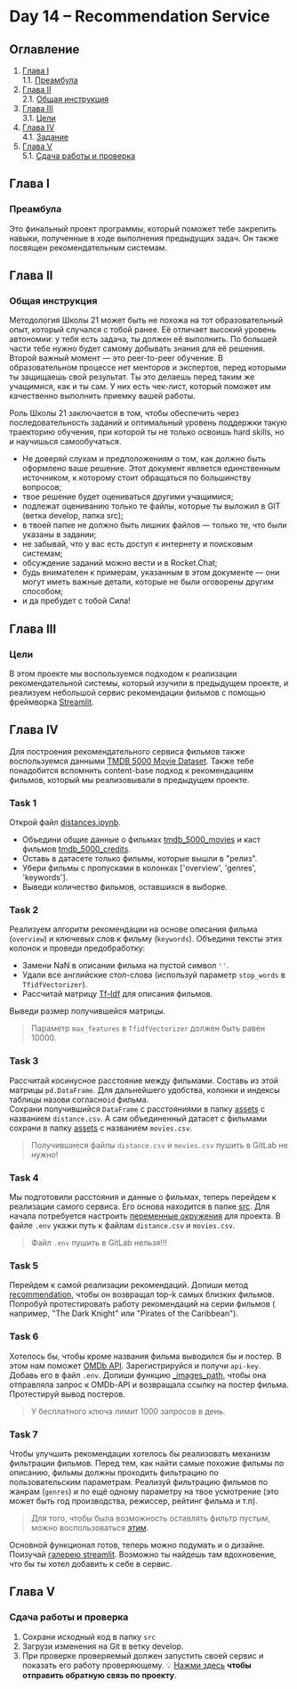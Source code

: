 # Day 14 – Recommendation Service
## Оглавление
1. [Глава I](#глава-i) \
    1.1. [Преамбула](#преамбула)
2. [Глава II](#глава-ii) \
    2.1. [Общая инструкция](#общая-инструкция)
3. [Глава III](#глава-iii) \
    3.1. [Цели](#цели)
4. [Глава IV](#глава-iv) \
    4.1. [Задание](#задание)
5. [Глава V](#глава-v) \
    5.1. [Сдача работы и проверка](#сдача-работы-и-проверка)

## Глава I
### Преамбула
Это финальный проект программы, который поможет тебе закрепить навыки, полученные в ходе выполнения предыдущих задач. Он также посвящен рекомендательным системам.


## Глава II
### Общая инструкция

Методология Школы 21 может быть не похожа на тот образовательный опыт, который случался с тобой ранее. Её отличает высокий уровень автономии: у тебя есть задача, ты должен её выполнить. По большей части тебе нужно будет самому добывать знания для её решения. Второй важный момент — это peer-to-peer обучение. В образовательном процессе нет менторов и экспертов, перед которыми ты защищаешь свой результат. Ты это делаешь перед таким же учащимися, как и ты сам. У них есть чек-лист, который поможет им качественно выполнить приемку вашей работы.

Роль Школы 21 заключается в том, чтобы обеспечить через последовательность заданий и оптимальный уровень поддержки такую траекторию обучения, при которой ты не только освоишь hard skills, но и научишься самообучаться.

- Не доверяй слухам и предположениям о том, как должно быть оформлено ваше решение. Этот документ является единственным источником, к которому стоит обращаться по большинству вопросов;
- твое решение будет оцениваться другими учащимися;
- подлежат оцениванию только те файлы, которые ты выложил в GIT (ветка develop, папка src);
- в твоей папке не должно быть лишних файлов — только те, что были указаны в задании;
- не забывай, что у вас есть доступ к интернету и поисковым системам;
- обсуждение заданий можно вести и в Rocket.Chat;
- будь внимателен к примерам, указанным в этом документе — они могут иметь важные детали, которые не были оговорены другим способом;
- и да пребудет с тобой Сила!


## Глава III
### Цели
В этом проекте мы воспользуемся подходом к реализации рекомендательной системы, который изучили в предыдущем проекте, и 
реализуем небольшой сервис рекомендации фильмов с помощью фреймворка [Streamlit](https://streamlit.io/).

## Глава IV
Для построения рекомендательного сервиса фильмов также воспользуемся данными 
[TMDB 5000 Movie Dataset](https://www.kaggle.com/datasets/tmdb/tmdb-movie-metadata). Также тебе понадобится вспомнить 
content-base подход к рекомендациям фильмов, который мы реализовывали в предыдущем проекте.


### Task 1
Открой файл [distances.ipynb](src/notebooks/distances.ipynb). 
* Объедини общие данные о фильмах [tmdb_5000_movies](https://files.sberdisk.ru/s/te4QbzdxKgsFQXA) и каст фильмов 
[tmdb_5000_credits](https://files.sberdisk.ru/s/H9oRuXQt5mFz3T9). 
* Оставь в датасете только фильмы, которые вышли в "релиз".
* Убери фильмы с пропусками в колонках ['overview', 'genres', 'keywords'].
* Выведи количество фильмов, оставшихся в выборке.

### Task 2
Реализуем алгоритм рекомендации на основе описания фильма (`overview`) и ключевых слов к фильму (`keywords`). 
Объедини тексты этих колонок и проведи предобработку:
* Замени NaN в описании фильма на пустой символ `''`.
* Удали все английские стоп-слова (используй параметр `stop_words` в `TfidfVectorizer`).
* Рассчитай матрицу [Tf-Idf](https://scikit-learn.org/stable/modules/generated/sklearn.feature_extraction.text.TfidfVectorizer.html) для описания фильмов.

Выведи размер получившейся матрицы.
> Параметр `max_features` в `TfidfVectorizer` должен быть равен 10000.

### Task 3
Рассчитай косинусное расстояние между фильмами. Составь из этой матрицы `pd.DataFrame`. Для дальнейшего удобства, 
колонки и индексы таблицы назови согласно`id` фильма. \
Сохрани получившийся `DataFrame` c расстояниями в папку [assets](src/assets) с названием `distance.csv`.
А сам объединенный датасет с фильмами сохрани в папку [assets](src/assets) с названием `movies.csv`.

> Получившиеся файлы `distance.csv` и `movies.csv` пушить в GitLab не нужно!

### Task 4 
Мы подготовили расстояния и данные о фильмах, теперь перейдем к реализации самого сервиса.
Его основа находится в папке [src](src). Для начала потребуется настроить [переменные окружения](https://habr.com/ru/articles/472674/) 
для проекта. В файле `.env` укажи путь к файлам `distance.csv` и `movies.csv`.

> Файл `.env` пушить в GitLab нельзя!!!

### Task 5
Перейдем к самой реализации рекомендаций. Допиши метод [recommendation](src/recsys/base.py), чтобы он возвращал top-k 
самых близких фильмов. Попробуй протестировать работу рекомендаций на серии фильмов (
например, "The Dark Knight" или "Pirates of the Caribbean").

### Task 6
Хотелось бы, чтобы кроме названия фильма выводился бы и постер. В этом нам поможет 
[OMDb API](https://www.omdbapi.com/). Зарегистрируйся и получи `api-key`. Добавь его в файл `.env`.
Допиши функцию [_images_path](src/api/omdb.py), чтобы она отправляла запрос к OMDb-API и возвращала ссылку на постер фильма.
Протестируй вывод постеров.

> У бесплатного ключа лимит 1000 запросов в день. 


### Task 7
Чтобы улучшить рекомендации хотелось бы реализовать механизм фильтрации фильмов. Перед тем, как найти самые похожие 
фильмы по описанию, фильмы должны проходить фильтрацию по пользовательским параметрам. 
Реализуй фильтрацию фильмов по жанрам (`genres`) и по ещё одному параметру на твое усмотрение (это может быть год 
производства, режиссер, рейтинг фильма и т.п). 

> Для того, чтобы была возможность оставлять фильтр пустым, можно воспользоваться [этим](https://extras.streamlit.app/No-Default%20Selectbox). 

Основной функционал готов, теперь можно подумать и о дизайне. Поизучай [галерею streamlit](https://streamlit.io/gallery).
Возможно ты найдешь там вдохновение, что бы ты хотел добавить к себе в сервис.

## Глава V
### Сдача работы и проверка

1. Сохрани исходный код в папку `src`
2. Загрузи изменения на Git в ветку develop.
3. При проверке проверяемый должен запустить своей сервис и показать его работу проверяющему.
💡 [Нажми здесь](https://forms.gle/zQg3JQG9Gxq9TPLi7) **чтобы отправить обратную связь по проекту**. 
